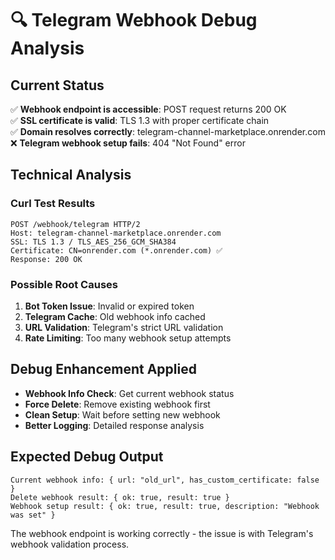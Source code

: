 # 🔍 Telegram Webhook Debug Analysis

## Current Status
✅ **Webhook endpoint is accessible**: POST request returns 200 OK  
✅ **SSL certificate is valid**: TLS 1.3 with proper certificate chain  
✅ **Domain resolves correctly**: telegram-channel-marketplace.onrender.com  
❌ **Telegram webhook setup fails**: 404 "Not Found" error

## Technical Analysis

### Curl Test Results
```
POST /webhook/telegram HTTP/2
Host: telegram-channel-marketplace.onrender.com
SSL: TLS 1.3 / TLS_AES_256_GCM_SHA384
Certificate: CN=onrender.com (*.onrender.com) ✅
Response: 200 OK
```

### Possible Root Causes
1. **Bot Token Issue**: Invalid or expired token
2. **Telegram Cache**: Old webhook info cached
3. **URL Validation**: Telegram's strict URL validation
4. **Rate Limiting**: Too many webhook setup attempts

## Debug Enhancement Applied
- **Webhook Info Check**: Get current webhook status
- **Force Delete**: Remove existing webhook first  
- **Clean Setup**: Wait before setting new webhook
- **Better Logging**: Detailed response analysis

## Expected Debug Output
```
Current webhook info: { url: "old_url", has_custom_certificate: false }
Delete webhook result: { ok: true, result: true }  
Webhook setup result: { ok: true, result: true, description: "Webhook was set" }
```

The webhook endpoint is working correctly - the issue is with Telegram's webhook validation process.
